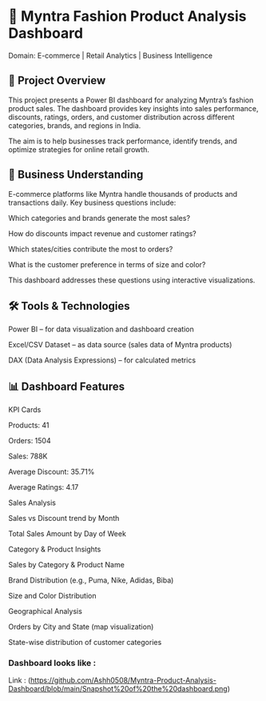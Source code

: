 # 👗 Myntra Fashion Product Analysis Dashboard
Domain: E-commerce | Retail Analytics | Business Intelligence

## 📌 Project Overview
This project presents a Power BI dashboard for analyzing Myntra’s fashion product sales.
The dashboard provides key insights into sales performance, discounts, ratings, orders, and customer distribution across different categories, brands, and regions in India.

The aim is to help businesses track performance, identify trends, and optimize strategies for online retail growth.

## 🎯 Business Understanding
E-commerce platforms like Myntra handle thousands of products and transactions daily.
Key business questions include:

Which categories and brands generate the most sales?

How do discounts impact revenue and customer ratings?

Which states/cities contribute the most to orders?

What is the customer preference in terms of size and color?

This dashboard addresses these questions using interactive visualizations.

## 🛠️ Tools & Technologies
Power BI – for data visualization and dashboard creation

Excel/CSV Dataset – as data source (sales data of Myntra products)

DAX (Data Analysis Expressions) – for calculated metrics

## 📊 Dashboard Features
KPI Cards

Products: 41

Orders: 1504

Sales: 788K

Average Discount: 35.71%

Average Ratings: 4.17

Sales Analysis

Sales vs Discount trend by Month

Total Sales Amount by Day of Week

Category & Product Insights

Sales by Category & Product Name

Brand Distribution (e.g., Puma, Nike, Adidas, Biba)

Size and Color Distribution

Geographical Analysis

Orders by City and State (map visualization)

State-wise distribution of customer categories

### Dashboard looks like : 
Link : (https://github.com/Ashh0508/Myntra-Product-Analysis-Dashboard/blob/main/Snapshot%20of%20the%20dashboard.png)
